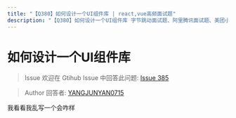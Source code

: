 ```yaml
---
title: "【Q380】如何设计一个UI组件库 | react,vue高频面试题"
description: "【Q380】如何设计一个UI组件库 字节跳动面试题、阿里腾讯面试题、美团小米面试题。"
---
```


# 如何设计一个UI组件库

> Issue
> 欢迎在 Gtihub Issue 中回答此问题: [Issue 385](https://github.com/shfshanyue/Daily-Question/issues/385)

> Author
> 回答者: [YANGJUNYAN0715](https://github.com/YANGJUNYAN0715)

我看看我乱写一个会咋样
